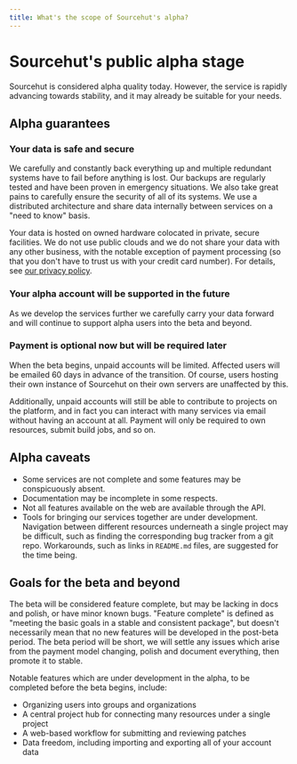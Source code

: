 ```yaml
---
title: What's the scope of Sourcehut's alpha?
---
```


# Sourcehut's public alpha stage

Sourcehut is considered alpha quality today. However, the service is rapidly
advancing towards stability, and it may already be suitable for your needs.

## Alpha guarantees

### Your data is safe and secure

We carefully and constantly back everything up and multiple redundant systems
have to fail before anything is lost. Our backups are regularly tested and have
been proven in emergency situations. We also take great pains to carefully
ensure the security of all of its systems.  We use a distributed architecture
and share data internally between services on a "need to know" basis.

Your data is hosted on owned hardware colocated in private, secure facilities.
We do not use public clouds and we do not share your data with any other
business, with the notable exception of payment processing (so that you don't
have to trust us with your credit card number). For details, see [our privacy
policy](https://man.sr.ht/privacy.md).

### Your alpha account will be supported in the future

As we develop the services further we carefully carry your data forward and will
continue to support alpha users into the beta and beyond.

### Payment is optional now but will be required later

When the beta begins, unpaid accounts will be limited. Affected users will be
emailed 60 days in advance of the transition. Of course, users hosting their own
instance of Sourcehut on their own servers are unaffected by this.

Additionally, unpaid accounts will still be able to contribute to projects on
the platform, and in fact you can interact with many services via email without
having an account at all. Payment will only be required to own resources, submit
build jobs, and so on.

## Alpha caveats

- Some services are not complete and some features may be conspicuously absent.
- Documentation may be incomplete in some respects.
- Not all features available on the web are available through the API.
- Tools for bringing our services together are under development. Navigation
  between different resources underneath a single project may be difficult, such
  as finding the corresponding bug tracker from a git repo. Workarounds, such as
  links in `README.md` files, are suggested for the time being.

## Goals for the beta and beyond

The beta will be considered feature complete, but may be lacking in docs and
polish, or have minor known bugs. "Feature complete" is defined as "meeting the
basic goals in a stable and consistent package", but doesn't necessarily mean
that no new features will be developed in the post-beta period. The beta period
will be short, we will settle any issues which arise from the payment model
changing, polish and document everything, then promote it to stable.

Notable features which are under development in the alpha, to be completed
before the beta begins, include:

- Organizing users into groups and organizations
- A central project hub for connecting many resources under a single project
- A web-based workflow for submitting and reviewing patches
- Data freedom, including importing and exporting all of your account data
